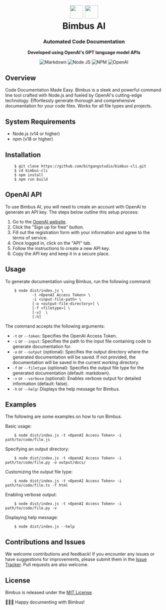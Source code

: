 <body>
    <div align="center">
        <h1 align="center">
            <img src="https://raw.githubusercontent.com/bitgangstudio/bimbus-cli/master/icons/bgs.png" width="42" />
            <img src="https://raw.githubusercontent.com/bitgangstudio/bimbus-cli/master/icons/openai.png" width="42" />
            <br/>
            Bimbus AI
        </h1>
        <h3><strong>Automated Code Documentation</strong></h3>
        <p><strong>Developed using OpenAI's GPT language model APIs</strong></p>
        <p align="center">
            <img src="https://img.shields.io/badge/Markdown-000000.svg?stylee&logo=Markdown&logoColor=white" alt="Markdown" />
            <img src="https://img.shields.io/badge/Node.js-339933.svg?style=flat&logo=node.js&logoColor=white" alt="Node JS" />
            <img src="https://img.shields.io/badge/npm-CB3837.svg?style=flat&logo=npm&logoColor=white" alt="NPM" />
            <img src="https://img.shields.io/badge/OpenAI-412991.svg?stylee&logo=OpenAI&logoColor=white" alt="OpenAI" />
        </p>
    </div>
</body>

Overview
-------------------

Code Documentation Made Easy. Bimbus is a sleek and powerful command line tool crafted with Node.js and fueled by OpenAI's cutting-edge technology. Effortlessly generate thorough and comprehensive documentation for your code files. Works for all file types and projects.

System Requirements
-------------------

*   Node.js (v14 or higher)
*   npm (v18 or higher)

Installation
------------

```
    $ git clone https://github.com/bitgangstudio/bimbus-cli.git
    $ cd bimbus-cli
    $ npm install
    $ npm run build
```

OpenAI API
------------

To use Bimbus AI, you will need to create an account with OpenAI to generate an API key. The steps below outline this setup process:

1. Go to the [OpenAI website](https://platform.openai.com/).
2. Click the "Sign up for free" button.
3. Fill out the registration form with your information and agree to the terms of service.
4. Once logged in, click on the "API" tab.
5. Follow the instructions to create a new API key.
6. Copy the API key and keep it in a secure place.

Usage
-----

To generate documentation using Bimbus, run the following command:
```
    $ node dist/index.js \
            -t <OpenAI Access Token> \
            -i <input-file-path> \
            [-o <output-file-directory>] \
            [-f <filetype>] \
            [-v]  \
            [-h]
```
The command accepts the following arguments:

*   `-t` or `--token`: Specifies the OpenAI Access Token.
*   `-i` or `--input`: Specifies the path to the input file containing code to generate documentation for.
*   `-o` or `--output` (optional): Specifies the output directory where the generated documentation will be saved. If not provided, the documentation will be saved in the current working directory.
*   `-f` or `--filetype` (optional): Specifies the output file type for the generated documentation (default: markdown).
*   `-v` or `--verbose` (optional): Enables verbose output for detailed information (default: false).
*   `-h` or `--help`: Displays the help message for Bimbus.

Examples
--------

The following are some examples on how to run Bimbus.

Basic usage:
```
    $ node dist/index.js -t <OpenAI Access Token> -i path/to/code/file.js
```

Specifying an output directory:
```
    $ node dist/index.js -t <OpenAI Access Token> -i path/to/code/file.py -o output/docs/
```

Customizing the output file type:
```
    $ node dist/index.js -t <OpenAI Access Token> -i path/to/code/file.ts -f html
```

Enabling verbose output:
```
    $ node dist/index.js -t <OpenAI Access Token> -i path/to/code/file.py -v
```

Displaying help message:
```
    $ node dist/index.js --help
```

Contributions and Issues
------------------------

We welcome contributions and feedback! If you encounter any issues or have suggestions for improvements, please submit them in the [Issue Tracker](https://github.com/bitgangstudio/bimbus-cli/issues). Pull requests are also welcome.

License
-------

Bimbus is released under the [MIT License](https://raw.githubusercontent.com/bitgangstudio/bimbus-cli/master/LICENSE).

📝👩‍💻 Happy documenting with Bimbus!

